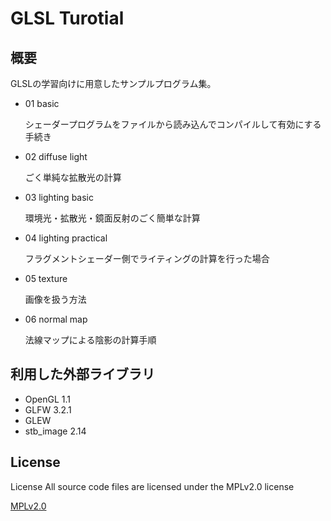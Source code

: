 
# GLSL Turotial

## 概要
GLSLの学習向けに用意したサンプルプログラム集。


+ 01 basic

  シェーダープログラムをファイルから読み込んでコンパイルして有効にする手続き

+ 02 diffuse light

  ごく単純な拡散光の計算
  
+ 03 lighting basic

  環境光・拡散光・鏡面反射のごく簡単な計算
  
+ 04 lighting practical

  フラグメントシェーダー側でライティングの計算を行った場合
  
+ 05 texture

  画像を扱う方法
  
+ 06 normal map

  法線マップによる陰影の計算手順

## 利用した外部ライブラリ
+ OpenGL 1.1
+ GLFW 3.2.1
+ GLEW
+ stb_image 2.14

## License
License All source code files are licensed under the MPLv2.0 license

[MPLv2.0](https://www.mozilla.org/MPL/2.0/)
